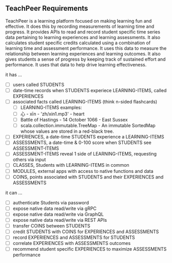 <h2>TeachPeer Requirements</h2>

<p>TeachPeer is a learning platform focused on making learning fun and effective. It does this by recording measurements of learning time and progress. It provides APIs to read and record student specific time series data pertaining to learning experiences and learning assessments. It also calculates student specific credits calculated using a combination of learning time and assessment performance. It uses this data to measure the relationship between learning experiences and learning outcomes. It also gives students a sense of progress by keeping track of sustained effort and performance. It uses that data to help drive learning effectiveness.</p>

it has ...
- [ ] users called STUDENTS
- [ ] date-time records when STUDENTS experiece LEARNING-ITEMS, called EXPERIENCES
- [ ] associated facts called LEARNING-ITEMS (think n-sided flashcards)
  - [ ] LEARNING-ITEMS examples:
  - [ ] 心 - xīn - 'zh/xin1.mp3' - heart
  - [ ] Battle of Hastings - 14 October 1066 - East Sussex
  - [ ] scala.collection.immutable.TreeMap - An immutable SortedMap whose values are stored in a red-black tree.
- [ ] EXPERIENCES, a date-time STUDENTS experience a LEARNING-ITEMS
- [ ] ASSESSMENTS, a date-time & 0-100 score when STUDENTS see ASSESSMENT-ITEMS
- [ ] ASSESSMENT-ITEMS reveal 1 side of LEARNING-ITEMS, requesting others via input
- [ ] CLASSES, Students with LEARNING-ITEMS in common
- [ ] MODULES, external apps with access to native functions and data
- [ ] COINS, points associated with STUDENTS and their EXPERIENCES and ASSESSMENTS

it can ...
- [ ] authenticate Students via password
- [ ] expose native data read/write via gRPC
- [ ] expose native data read/write via GraphQL
- [ ] expose native data read/write via REST APIs
- [ ] transfer COINS between STUDENTS
- [ ] credit STUDENTS with COINS for EXPERIENCES and ASSESSMENTS
- [ ] record EXPERIENCES and ASSESSMENTS for STUDENTS
- [ ] correlate EXPERIENCES with ASSESSMENTS outcomes
- [ ] recommend student specific EXPERIENCES to maximize ASSESSMENTS performance
